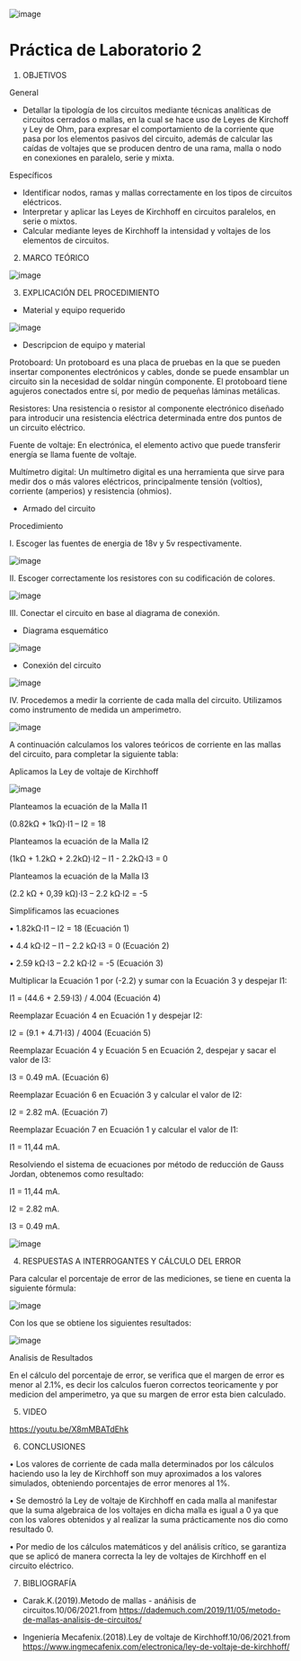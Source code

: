![image](https://user-images.githubusercontent.com/84390820/121572442-d0a57780-c9e9-11eb-8dd4-14f9354a6f6d.png)

# Práctica de Laboratorio 2

1. OBJETIVOS

General

* Detallar la tipología de los circuitos mediante técnicas analíticas de circuitos cerrados o mallas, en la cual se hace uso de Leyes de Kirchoff y Ley de Ohm, para expresar el comportamiento de la corriente que pasa por los elementos pasivos del circuito, además de calcular las caídas de voltajes que se producen dentro de una rama, malla o nodo en conexiones en paralelo, serie y mixta.  

Específicos

* Identificar nodos, ramas y mallas correctamente en los tipos de circuitos eléctricos.
* Interpretar y aplicar las Leyes de Kirchhoff en circuitos paralelos, en serie o mixtos.
* Calcular mediante leyes de Kirchhoff la intensidad y voltajes de los elementos de circuitos.

2. MARCO TEÓRICO

![image](https://user-images.githubusercontent.com/85137398/121629514-f4e07300-ca40-11eb-8f37-d9dc20317286.png)

3. EXPLICACIÓN DEL PROCEDIMIENTO

* Material y equipo requerido

![image](https://user-images.githubusercontent.com/85137398/121629786-8bad2f80-ca41-11eb-8c22-37f5822e950c.png)

* Descripcion de equipo y material

Protoboard: Un protoboard es una placa de pruebas en la que se pueden insertar componentes electrónicos y cables, donde se puede ensamblar un circuito sin la necesidad de soldar ningún componente. El protoboard tiene agujeros conectados entre sí, por medio de pequeñas láminas metálicas.

Resistores: Una resistencia o resistor al componente electrónico diseñado para introducir una resistencia eléctrica determinada entre dos puntos de un circuito eléctrico.

Fuente de voltaje: En electrónica, el elemento activo que puede transferir energía se llama fuente de voltaje.

Multímetro digital: Un multímetro digital es una herramienta que sirve para medir dos o más valores eléctricos, principalmente tensión (voltios), corriente (amperios) y resistencia (ohmios).

* Armado del circuito

Procedimiento

I. Escoger las fuentes de energia de 18v y 5v respectivamente.

![image](https://user-images.githubusercontent.com/85137398/121630400-afbd4080-ca42-11eb-9be2-7f3fa43c8902.png)

II. Escoger correctamente los resistores con su codificación de colores.

![image](https://user-images.githubusercontent.com/85137398/121630515-eabf7400-ca42-11eb-8084-eb3a272bf587.png)

III. Conectar el circuito en base al diagrama de conexión.

* Diagrama esquemático

![image](https://user-images.githubusercontent.com/85137398/121630611-12aed780-ca43-11eb-82db-47217e2cd336.png)

* Conexión del circuito

![image](https://user-images.githubusercontent.com/85137398/121630859-910b7980-ca43-11eb-9a13-c3c1e66a569c.png)

IV. Procedemos a medir la corriente de cada malla del circuito. Utilizamos como instrumento de medida un amperimetro.

![image](https://user-images.githubusercontent.com/85137398/121644121-3deff180-ca58-11eb-972d-4b9675b4d0da.png)

A continuación calculamos los valores teóricos de corriente en las mallas del circuito, para completar la siguiente tabla:

Aplicamos la Ley de voltaje de Kirchhoff 

![image](https://user-images.githubusercontent.com/85137398/121634958-15adc600-ca4b-11eb-86c5-eeaf52a14517.png)

Planteamos la ecuación de la Malla I1

(0.82kΩ + 1kΩ)·I1 – I2 = 18

Planteamos la ecuación de la Malla I2

(1kΩ + 1.2kΩ + 2.2kΩ)·I2 – I1 - 2.2kΩ·I3 = 0

Planteamos la ecuación de la Malla I3

(2.2 kΩ + 0,39 kΩ)·I3 – 2.2 kΩ·I2 = -5

Simplificamos las ecuaciones

•	1.82kΩ·I1 – I2 = 18 (Ecuación 1)

•	4.4 kΩ·I2 – I1 – 2.2 kΩ·I3 = 0 (Ecuación 2)

•	2.59 kΩ·I3 – 2.2 kΩ·I2 = -5 (Ecuación 3)

Multiplicar la Ecuación 1 por (-2.2) y sumar con la Ecuación 3 y despejar I1:

I1 = (44.6 + 2.59·I3) / 4.004 (Ecuación 4)

Reemplazar Ecuación 4 en Ecuación 1 y despejar I2:

I2 = (9.1 + 4.71·I3) / 4004 (Ecuación 5)

Reemplazar Ecuación 4 y Ecuación 5 en Ecuación 2, despejar y sacar el valor de I3:

I3 = 0.49 mA. (Ecuación 6)

Reemplazar Ecuación 6 en Ecuación 3 y calcular el valor de I2:

I2 = 2.82 mA. (Ecuación 7)

Reemplazar Ecuación 7 en Ecuación 1 y calcular el valor de I1:

I1 = 11,44 mA.

Resolviendo el sistema de ecuaciones por método de reducción de Gauss Jordan, obtenemos como resultado:

I1 = 11,44 mA.

I2 = 2.82 mA. 

I3 = 0.49 mA.

![image](https://user-images.githubusercontent.com/85137398/121644557-c5d5fb80-ca58-11eb-9168-bf8e9cd7f328.png)

4. RESPUESTAS A INTERROGANTES Y CÁLCULO DEL ERROR

Para calcular el porcentaje de error de las mediciones, se tiene en cuenta la siguiente fórmula:

![image](https://user-images.githubusercontent.com/85137398/121631171-2e66ad80-ca44-11eb-8e72-d3a386c3d334.png)

Con los que se obtiene los siguientes resultados:

![image](https://user-images.githubusercontent.com/85137398/121646611-1f3f2a00-ca5b-11eb-9d38-f7cbd2396468.png)

Analisis de Resultados 

En el cálculo del porcentaje de error, se verifica que el margen de error es menor al 2.1%, es decir los calculos fueron correctos teoricamente y por medicion del amperimetro, ya que su margen de error esta bien calculado.

5. VIDEO

https://youtu.be/X8mMBATdEhk

6. CONCLUSIONES

•	Los valores de corriente de cada malla determinados por los cálculos haciendo uso la ley de Kirchhoff son muy aproximados a los valores simulados, obteniendo porcentajes de error menores al 1%.

•	Se demostró la Ley de voltaje de Kirchhoff en cada malla al manifestar que la suma algebraica de los voltajes en dicha malla es igual a 0 ya que con los valores obtenidos y al realizar la suma prácticamente nos dio como resultado 0.

•	Por medio de los cálculos matemáticos y del análisis crítico, se garantiza que se aplicó de manera correcta la ley de voltajes de Kirchhoff en el circuito eléctrico.


7. BIBLIOGRAFÍA

* Carak.K.(2019).Metodo de mallas - anáñisis de circuitos.10/06/2021.from https://dademuch.com/2019/11/05/metodo-de-mallas-analisis-de-circuitos/

* Ingeniería Mecafenix.(2018).Ley de voltaje de Kirchhoff.10/06/2021.from https://www.ingmecafenix.com/electronica/ley-de-voltaje-de-kirchhoff/





